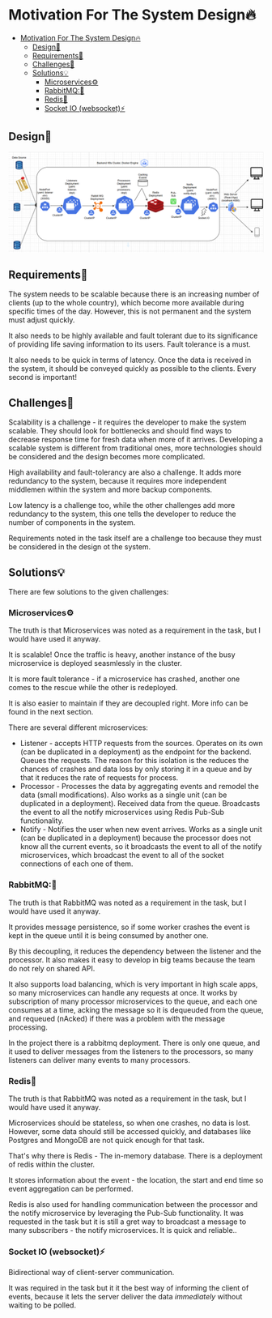 # Motivation For The System Design🔥

- [Motivation For The System Design🔥](#motivation-for-the-system-design)
  - [Design📐](#design)
  - [Requirements📝](#requirements)
  - [Challenges🤔](#challenges)
  - [Solutions💡](#solutions)
    - [Microservices⚙️](#microservices️)
    - [RabbitMQ:🐰](#rabbitmq)
    - [Redis📩](#redis)
    - [Socket IO (websocket)⚡](#socket-io-websocket)

## Design📐
![Architecture](../assets/alert-system-design.png)

## Requirements📝
The system needs to be scalable because there is an increasing number of clients (up to the whole country), which become more available during specific times of the day. However, this is not permanent and the system must adjust quickly.

It also needs to be highly available and fault tolerant due to its significance of providing life saving information to its users. Fault tolerance is a must.

It also needs to be quick in terms of latency. Once the data is received in the system, it should be conveyed quickly as possible to the clients. Every second is important!

## Challenges🤔

Scalability is a challenge - it requires the developer to make the system scalable. They should look for bottlenecks and should find ways to decrease response time for fresh data when more of it arrives. Developing a scalable system is different from traditional ones, more technologies should be considered and the design becomes more complicated.

High availability and fault-tolerancy are also a challenge. It adds more redundancy to the system, because it requires more independent middlemen within the system and more backup components.

Low latency is a challenge too, while the other challenges add more redundancy to the system, this one tells the developer to reduce the number of components in the system.

Requirements noted in the task itself are a challenge too because they must be considered in the design ot the system.

## Solutions💡

There are few solutions to the given challenges:

### Microservices⚙️

The truth is that Microservices was noted as a requirement in the task, but I would have used it anyway.

It is scalable! Once the traffic is heavy, another instance of the busy microservice is deployed seasmlessly in the cluster.

It is more fault tolerance -  if a microservice has crashed, another one comes to the rescue while the other is redeployed.

It is also easier to maintain if they are decoupled right. More info can be found in the next section.

There are several different microservices:

- Listener - accepts HTTP requests from the sources.
  Operates on its own (can be duplicated in a deployment) as the endpoint for the backend. Queues the requests. The reason for this isolation is the reduces the chances of crashes and data loss by only storing it in a queue and by that it reduces the rate of requests for process.
- Processor - Processes the data by aggregating events and remodel the data (small modifications). Also works as a single unit (can be duplicated in a deployment). Received data from the queue. Broadcasts the event to all the notify microservices using Redis Pub-Sub functionality.
- Notify - Notifies the user when new event arrives. Works as a single unit (can be duplicated in a deployment) because the processor does not know all the current events, so it broadcasts the event to all of the notify microservices, which broadcast the event to all of the socket connections of each one of them.   


### RabbitMQ:🐰

The truth is that RabbitMQ was noted as a requirement in the task, but I would have used it anyway.

It provides message persistence, so if some worker crashes the event is kept in the queue until it is being consumed by another one.

By this decoupling, it reduces the dependency between the listener and the processor. It also makes it easy to develop in big teams because the team do not rely on shared API.

It also supports load balancing, which is very important in high scale apps, so many microservices can handle any requests at once. It works by subscription of many processor microservices to the queue, and each one consumes at a time, acking the message so it is dequeuded from the queue, and requeued (nAcked) if there was a problem with the message processing.

In the project there is a rabbitmq deployment.
There is only one queue, and it used to deliver messages from the listeners to the processors, so many listeners can deliver many events to many processors.

### Redis📩

The truth is that RabbitMQ was noted as a requirement in the task, but I would have used it anyway.

Microservices should be stateless, so when one crashes, no data is lost. However, some data should still be accessed quickly, and databases like Postgres and MongoDB are not quick enough for that task.

That's why there is Redis - The in-memory database.
There is a deployment of redis within the cluster.

It stores information about the event - the location, the start and end time so event aggregation can be performed.

Redis is also used for handling communication between the processor and the notify microservice by leveraging the Pub-Sub functionality. It was requested in the task but it is still a gret way to broadcast a message to many subscribers - the notify microservices. It is quick and reliable..

### Socket IO (websocket)⚡
Bidirectional way of client-server communication.

It was required in the task but it it the best way of informing the client of events, because it lets the server deliver the data *immediately* without waiting to be polled.
